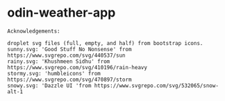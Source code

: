 # odin-weather-app

    
    
    
    Acknowledgements:

    droplet svg files (full, empty, and half) from bootstrap icons.
    sunny.svg: 'Good Stuff No Nonsense' from https://www.svgrepo.com/svg/440537/sun
    rainy.svg: 'Khushmeen Sidhu' from https://www.svgrepo.com/svg/410196/rain-heavy
    stormy.svg: 'humbleicons' from https://www.svgrepo.com/svg/470897/storm
    snowy.svg: 'Dazzle UI 'from https://www.svgrepo.com/svg/532065/snow-alt-1